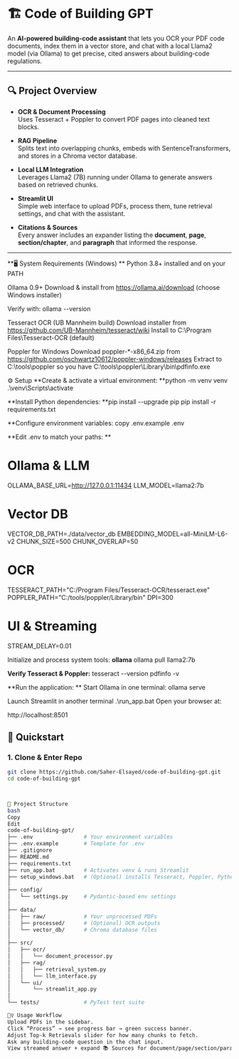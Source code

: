 # 🏗️ Code of Building GPT

An **AI-powered building-code assistant** that lets you OCR your PDF code documents, index them in a vector store, and chat with a local Llama2 model (via Ollama) to get precise, cited answers about building‐code regulations.

---

## 🔍 Project Overview

- **OCR & Document Processing**  
  Uses Tesseract + Poppler to convert PDF pages into cleaned text blocks.

- **RAG Pipeline**  
  Splits text into overlapping chunks, embeds with SentenceTransformers, and stores in a Chroma vector database.

- **Local LLM Integration**  
  Leverages Llama2 (7B) running under Ollama to generate answers based on retrieved chunks.

- **Streamlit UI**  
  Simple web interface to upload PDFs, process them, tune retrieval settings, and chat with the assistant.

- **Citations & Sources**  
  Every answer includes an expander listing the **document**, **page**, **section/chapter**, and **paragraph** that informed the response.

---

 **🖥️ System Requirements (Windows) **
Python 3.8+ installed and on your PATH

Ollama 0.9+
Download & install from https://ollama.ai/download (choose Windows installer)

Verify with:
ollama --version

Tesseract OCR (UB Mannheim build)
Download installer from https://github.com/UB-Mannheim/tesseract/wiki
Install to C:\Program Files\Tesseract-OCR (default)

Poppler for Windows
Download poppler-*-x86_64.zip from https://github.com/oschwartz10612/poppler-windows/releases
Extract to C:\tools\poppler so you have C:\tools\poppler\Library\bin\pdfinfo.exe

⚙️ Setup
**Create & activate a virtual environment:
**python -m venv venv
.\venv\Scripts\activate

**Install Python dependencies:
**pip install --upgrade pip
pip install -r requirements.txt

**Configure environment variables:
copy .env.example .env

**Edit .env to match your paths:
**
# Ollama & LLM
OLLAMA_BASE_URL=http://127.0.0.1:11434
LLM_MODEL=llama2:7b

# Vector DB
VECTOR_DB_PATH=./data/vector_db
EMBEDDING_MODEL=all-MiniLM-L6-v2
CHUNK_SIZE=500
CHUNK_OVERLAP=50

# OCR
TESSERACT_PATH="C:/Program Files/Tesseract-OCR/tesseract.exe"
POPPLER_PATH="C:/tools/poppler/Library/bin"
DPI=300

# UI & Streaming
STREAM_DELAY=0.01

Initialize and process system tools:
**ollama**
ollama pull llama2:7b

**Verify Tesseract & Poppler:**
tesseract --version
pdfinfo -v

**Run the application:
**
Start Ollama in one terminal:
ollama serve

Launch Streamlit in another terminal
.\run_app.bat
Open your browser at:

http://localhost:8501

## 🚀 Quickstart

### 1. Clone & Enter Repo
```bash
git clone https://github.com/Saher-Elsayed/code-of-building-gpt.git
cd code-of-building-gpt



📂 Project Structure
bash
Copy
Edit
code-of-building-gpt/
├── .env                # Your environment variables
├── .env.example        # Template for .env
├── .gitignore
├── README.md
├── requirements.txt
├── run_app.bat         # Activates venv & runs Streamlit
├── setup_windows.bat   # (Optional) installs Tesseract, Poppler, Python deps
│
├── config/
│   └── settings.py     # Pydantic-based env settings
│
├── data/
│   ├── raw/            # Your unprocessed PDFs
│   ├── processed/      # (Optional) OCR outputs
│   └── vector_db/      # Chroma database files
│
├── src/
│   ├── ocr/
│   │   └── document_processor.py
│   ├── rag/
│   │   ├── retrieval_system.py
│   │   └── llm_interface.py
│   └── ui/
│       └── streamlit_app.py
│
└── tests/              # PyTest test suite

🏃‍♀️ Usage Workflow
Upload PDFs in the sidebar.
Click “Process” → see progress bar → green success banner.
Adjust Top-k Retrievals slider for how many chunks to fetch.
Ask any building-code question in the chat input.
View streamed answer + expand 📚 Sources for document/page/section/paragraph.
